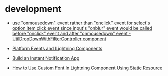 # development

* [use "onmousedown" event rather than "onclick" event for select's option item click event since input's "onblur" event would be called before "onclick" event and after "onmousedown" event - UtilDropDownWithFilterController component](https://stackoverflow.com/questions/15196352/prevent-onblur-code-to-execute-if-clicked-on-submit-button/15196689#15196689)

* [Platform Events and Lightning Components](https://andyinthecloud.com/2017/11/12/platform-events-and-lightning-components/)
* [Build an Instant Notification App](https://trailhead.salesforce.com/projects/workshop-platform-events)
* [How to Use Custom Font In Lightning Component Using Static Resource](http://sfdcmonkey.com/2017/06/22/custom-font-lightning-component-static-resource/)